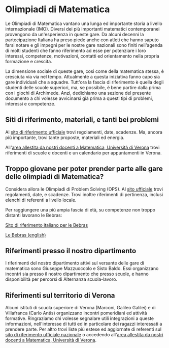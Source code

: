 # Olimpiadi di Matematica

Le Olimpiadi di Matematica vantano una lunga ed importante storia a livello internazionale (IMO). Diversi dei più importanti matematici contemporanei provengono da un'esperienza in queste gare. Da alcuni decenni la partecipazione Italiana ha preso piede anche con atleti che hanno saputo farsi notare e gli impegni per le nostre gare nazionali sono finiti nell'agenda di molti studenti che fanno riferimento ad esse per potenziare i loro interessi, competenze, motivazioni, contatti ed orientamento nella propria formazione e crescita.

La dimensione sociale di queste gare, così come della matematica stessa, è cresciuta via via nel tempo. Attualmente a questa iniziativa fanno capo sia gare individuali che a squadre. Tutt'ora la fascia di riferimento è quella degli studenti delle scuole superiori, ma, se possibile, è bene partire dalla prima con i giochi di Archimede. Anzi, dedichiamo una sezione del presente documento a chi volesse avvicinarsi già prima a questi tipi di problemi, interessi e competenze.


## Siti di riferimento, materiali, e tanti bei problemi

Al [sito di riferimento ufficiale](http://olimpiadi.dm.unibo.it/) trovi regolamenti, date, scadenze. Ma, ancora più importante, trovi tante proposte, materiali ed energia.

All'[area allestita da nostri docenti a Matematica, Università di Verona](https://moodleext.univr.it/course/view.php?id=327) trovi riferimenti di scuole e docenti e un calendario per appuntamenti in Verona.

## Troppo giovane per poter prender parte alle gare delle olimpiadi di Matematica?

Considera allora le Olimpiadi di Problem Solving (OPS). Al [sito ufficiale](https://www.olimpiadiproblemsolving.it/web/index.php) trovi regolamenti, date, e scadenze. Trovi inoltre riferimenti di pertinenza, inclusi elenchi di referenti a livello locale.


Per raggiungere una più ampia fascia di età, su competenze non troppo distanti lavorano le Bebras:

[Sito di riferimento italiano per le Bebras](https://bebras.it/)

[Le Bebras (english)](https://www.bebras.org/)

## Riferimenti presso il nostro dipartimento

I riferimenti del nostro dipartimento attivi sul versante delle gare di matematica sono Giuseppe Mazzuoccolo e Sisto Baldo. Essi organizzano incontri sia presso il nostro dipartimento che presso scuole, e hanno disponibilità per percorsi di Alternanza scuola-lavoro.

## Riferimenti sul territorio di Verona

Alcuni istituti di scuola superiore di Verona (Marconi, Galileo Galilei) e di Villafranca (Carlo Antis) organizzano incontri pomeridiani ed attività formative. Ringraziamo chi volesse segnalare utili integrazioni a queste informazioni, nell'interesse di tutti ed in particolare dei ragazzi interessati a prendere parte. Per altro trovi liste più estese ed aggiornate di referenti sul [sito di riferimento ufficiale nazionale](http://olimpiadi.dm.unibo.it/) o accedendo all'[area allestita da nostri docenti a Matematica, Università di Verona](https://moodleext.univr.it/course/view.php?id=327).
